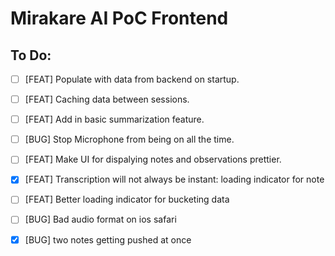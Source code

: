 # Mirakare AI PoC Frontend

## To Do:

- [ ] [FEAT] Populate with data from backend on startup.
- [ ] [FEAT] Caching data between sessions.
- [ ] [FEAT] Add in basic summarization feature.
- [ ] [BUG] Stop Microphone from being on all the time.
- [ ] [FEAT] Make UI for dispalying notes and observations prettier.
- [x] [FEAT] Transcription will not always be instant: loading indicator for note
- [ ] [FEAT] Better loading indicator for bucketing data
- [ ] [BUG] Bad audio format on ios safari
- [x] [BUG] two notes getting pushed at once


